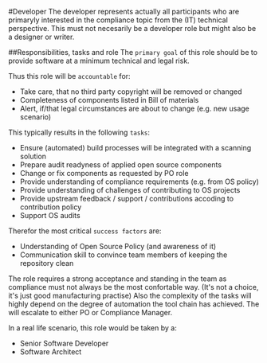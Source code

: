 #Developer
The developer represents actually all participants who are primaryly interested in the compliance topic from the (IT) technical perspective. This must not necesarily be a developer role but might also be a designer or writer. 

##Responsibilities, tasks and role
The ```primary goal``` of this role should be to provide software at a minimum technical and legal risk. 

Thus this role will be ```accountable``` for:
* Take care, that no third party copyright will be removed or changed
* Completeness of components listed in Bill of materials
* Alert, if/that legal circumstances are about to change (e.g. new usage scenario)

This typically results in the following ```tasks```: 
* Ensure (automated) build processes will be integrated with a scanning solution
* Prepare audit readyness of applied open source components
* Change or fix components as requested by PO role
* Provide understanding of compliance requirements (e.g. from OS policy)
* Provide understanding of challenges of contributing to OS projects
* Provide upstream feedback / support / contributions accoding to contribution policy
* Support OS audits

Therefor the most critical ```success factors``` are:
* Understanding of Open Source Policy (and awareness of it)
* Communication skill to convince team members of keeping the repository clean

The role requires a strong acceptance and standing in the team as compliance must not always be the most confortable way. (It's not a choice, it's just good manufacturing practise) Also the complexity of the tasks will highly depend on the degree of automation the tool chain has achieved. The will escalate to either PO or Compliance Manager.

In a real life scenario, this role would be taken by a:
* Senior Software Developer
* Software Architect
